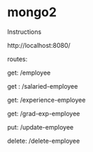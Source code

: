 # mongo2
Instructions

http://localhost:8080/

routes:

get: /employee

get : /salaried-employee

get: /experience-employee

get: /grad-exp-employee

put: /update-employee

delete: /delete-employee
